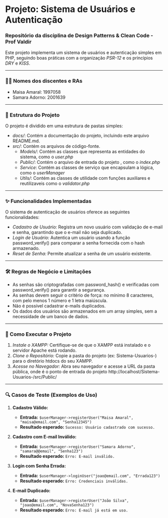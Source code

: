 # Projeto: Sistema de Usuários e Autenticação

### Repositório da disciplina de Design Patterns & Clean Code - Prof Valdir

Este projeto implementa um sistema de usuários e autenticação simples em PHP, seguindo boas práticas com a organização *PSR-12* e os princípios *DRY* e *KISS*.

---

### 🧑‍🎓 Nomes dos discentes e RAs

- Maisa Amaral: 1997058
- Samara Adorno: 2001639

---

### 📂 Estrutura do Projeto

O projeto é dividido em uma estrutura de pastas simples:

- *docs/*: Contém a documentação do projeto, incluindo este arquivo README.md.
- *src/*: Contém os arquivos de código-fonte.
    - *Models/*: Contém as classes que representa as entidades do sistema, como o *user.php*
    - *Public/*: Contém o arquivo de entrada do projeto , como o *index.php*
    - *Service*: Contém as classes de serviço que encapsulam a lógica, como o *userManager*
    - *Utils/*: Contém as classes de utilidade com funções auxiliares e reutilizaveis como o *validator.php*

---

### ✨ Funcionalidades Implementadas

O sistema de autenticação de usuários oferece as seguintes funcionalidades:

- *Cadastro de Usuário:* Registra um novo usuário com validação de e-mail e senha, garantindo que o e-mail não seja duplicado.
- *Login de Usuário:* Autentica um usuário usando a função password_verify() para comparar a senha fornecida com o hash armazenado.
- *Reset de Senha:* Permite atualizar a senha de um usuário existente.

---

### 🛠️ Regras de Negócio e Limitações

- As senhas são criptografadas com password_hash() e verificadas com password_verify() para garantir a segurança.
- As senhas devem seguir o critério de força: no mínimo 8 caracteres, com pelo menos 1 número e 1 letra maiúscula.
- Não é possível cadastrar e-mails duplicados.
- Os dados dos usuários são armazenados em um array simples, sem a necessidade de um banco de dados.

---

### 🚀 Como Executar o Projeto

1.  *Instale o XAMPP:* Certifique-se de que o XAMPP está instalado e o servidor Apache está rodando.
2.  *Clone o Repositório:* Copie a pasta do projeto (ex: Sistema-Usuarios-) para o diretório htdocs do seu XAMPP.
3.  *Acesse no Navegador:* Abra seu navegador e acesse a URL da pasta pública, onde é o ponto de entrada do projeto http://localhost/Sistema-Usuarios-/src/Public/

---

### 🔍 Casos de Teste (Exemplos de Uso)

1.  **Cadastro Válido:**
    - **Entrada:** `$userManager->registerUser("Maisa Amaral", "maisa@email.com", "Senha12345")`
    - **Resultado esperado:** `Sucesso: Usuário cadastrado com sucesso.`

2.  **Cadastro com E-mail Inválido:**
    - **Entrada:** `$userManager->registerUser("Samara Adorno", "samara@@email", "Senha123")`
    - **Resultado esperado:** `Erro: E-mail inválido.`

3.  **Login com Senha Errada:**
    - **Entrada:** `$userManager->loginUser("joao@email.com", "Errada123")`
    - **Resultado esperado:** `Erro: Credenciais inválidas.`

4.  **E-mail Duplicado:**
    - **Entrada:** `$userManager->registerUser("João Silva", "joao@email.com", "NovaSenha123")`
    - **Resultado esperado:** `Erro: E-mail já está em uso.`

